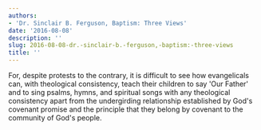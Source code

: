 ```yaml
---
authors:
- 'Dr. Sinclair B. Ferguson, Baptism: Three Views'
date: '2016-08-08'
description: ''
slug: 2016-08-08-dr.-sinclair-b.-ferguson,-baptism:-three-views
title: ''
---
```

For, despite protests to the contrary, it is difficult to see how evangelicals can, with theological consistency, teach their children to say 'Our Father' and to sing psalms, hymns, and spiritual songs with any theological consistency apart from the undergirding relationship established by God's covenant promise and the principle that they belong by covenant to the community of God's people.



